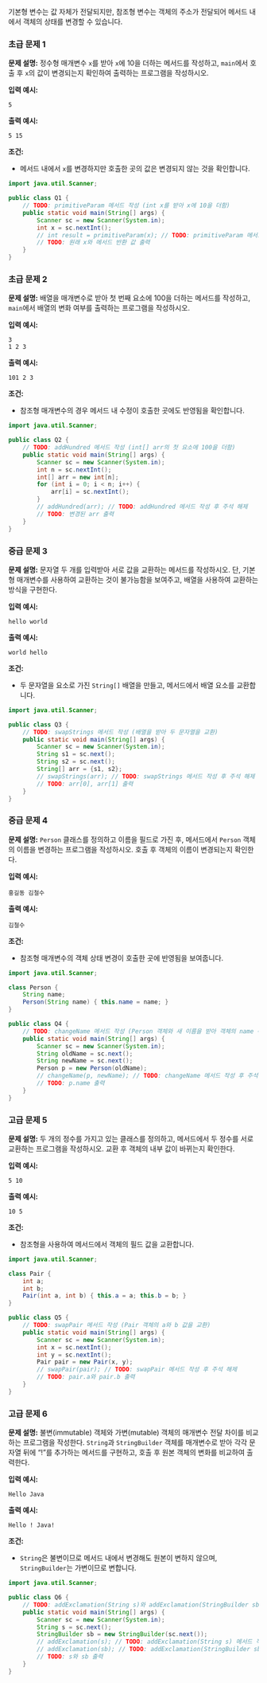 기본형 변수는 값 자체가 전달되지만, 참조형 변수는 객체의 주소가 전달되어 메서드 내에서 객체의 상태를 변경할 수 있습니다.

### 초급 문제 1

**문제 설명:** 정수형 매개변수 `x`를 받아 `x`에 10을 더하는 메서드를 작성하고, `main`에서 호출 후 `x`의 값이 변경되는지 확인하여 출력하는 프로그램을 작성하시오.

**입력 예시:**

```
5
```

**출력 예시:**

```
5 15
```

**조건:**

- 메서드 내에서 `x`를 변경하지만 호출한 곳의 값은 변경되지 않는 것을 확인합니다.

```java
import java.util.Scanner;

public class Q1 {
    // TODO: primitiveParam 메서드 작성 (int x를 받아 x에 10을 더함)
    public static void main(String[] args) {
        Scanner sc = new Scanner(System.in);
        int x = sc.nextInt();
        // int result = primitiveParam(x); // TODO: primitiveParam 메서드 작성 후 주석 해제
        // TODO: 원래 x와 메서드 반환 값 출력
    }
}
```

### 초급 문제 2

**문제 설명:** 배열을 매개변수로 받아 첫 번째 요소에 100을 더하는 메서드를 작성하고, `main`에서 배열의 변화 여부를 출력하는 프로그램을 작성하시오.

**입력 예시:**

```
3
1 2 3
```

**출력 예시:**

```
101 2 3
```

**조건:**

- 참조형 매개변수의 경우 메서드 내 수정이 호출한 곳에도 반영됨을 확인합니다.

```java
import java.util.Scanner;

public class Q2 {
    // TODO: addHundred 메서드 작성 (int[] arr의 첫 요소에 100을 더함)
    public static void main(String[] args) {
        Scanner sc = new Scanner(System.in);
        int n = sc.nextInt();
        int[] arr = new int[n];
        for (int i = 0; i < n; i++) {
            arr[i] = sc.nextInt();
        }
        // addHundred(arr); // TODO: addHundred 메서드 작성 후 주석 해제
        // TODO: 변경된 arr 출력
    }
}
```

### 중급 문제 3

**문제 설명:** 문자열 두 개를 입력받아 서로 값을 교환하는 메서드를 작성하시오. 단, 기본형 매개변수를 사용하여 교환하는 것이 불가능함을 보여주고, 배열을 사용하여 교환하는 방식을 구현한다.

**입력 예시:**

```
hello world
```

**출력 예시:**

```
world hello
```

**조건:**

- 두 문자열을 요소로 가진 `String[]` 배열을 만들고, 메서드에서 배열 요소를 교환합니다.

```java
import java.util.Scanner;

public class Q3 {
    // TODO: swapStrings 메서드 작성 (배열을 받아 두 문자열을 교환)
    public static void main(String[] args) {
        Scanner sc = new Scanner(System.in);
        String s1 = sc.next();
        String s2 = sc.next();
        String[] arr = {s1, s2};
        // swapStrings(arr); // TODO: swapStrings 메서드 작성 후 주석 해제
        // TODO: arr[0], arr[1] 출력
    }
}
```

### 중급 문제 4

**문제 설명:** `Person` 클래스를 정의하고 이름을 필드로 가진 후, 메서드에서 `Person` 객체의 이름을 변경하는 프로그램을 작성하시오. 호출 후 객체의 이름이 변경되는지 확인한다.

**입력 예시:**

```
홍길동 김철수
```

**출력 예시:**

```
김철수
```

**조건:**

- 참조형 매개변수의 객체 상태 변경이 호출한 곳에 반영됨을 보여줍니다.

```java
import java.util.Scanner;

class Person {
    String name;
    Person(String name) { this.name = name; }
}

public class Q4 {
    // TODO: changeName 메서드 작성 (Person 객체와 새 이름을 받아 객체의 name 수정)
    public static void main(String[] args) {
        Scanner sc = new Scanner(System.in);
        String oldName = sc.next();
        String newName = sc.next();
        Person p = new Person(oldName);
        // changeName(p, newName); // TODO: changeName 메서드 작성 후 주석 해제
        // TODO: p.name 출력
    }
}
```

### 고급 문제 5

**문제 설명:** 두 개의 정수를 가지고 있는 클래스를 정의하고, 메서드에서 두 정수를 서로 교환하는 프로그램을 작성하시오. 교환 후 객체의 내부 값이 바뀌는지 확인한다.

**입력 예시:**

```
5 10
```

**출력 예시:**

```
10 5
```

**조건:**

- 참조형을 사용하여 메서드에서 객체의 필드 값을 교환합니다.

```java
import java.util.Scanner;

class Pair {
    int a;
    int b;
    Pair(int a, int b) { this.a = a; this.b = b; }
}

public class Q5 {
    // TODO: swapPair 메서드 작성 (Pair 객체의 a와 b 값을 교환)
    public static void main(String[] args) {
        Scanner sc = new Scanner(System.in);
        int x = sc.nextInt();
        int y = sc.nextInt();
        Pair pair = new Pair(x, y);
        // swapPair(pair); // TODO: swapPair 메서드 작성 후 주석 해제
        // TODO: pair.a와 pair.b 출력
    }
}
```

### 고급 문제 6

**문제 설명:** 불변(immutable) 객체와 가변(mutable) 객체의 매개변수 전달 차이를 비교하는 프로그램을 작성한다. `String`과 `StringBuilder` 객체를 매개변수로 받아 각각 문자열 뒤에 “!”를 추가하는 메서드를 구현하고, 호출 후 원본 객체의 변화를 비교하여 출력한다.

**입력 예시:**

```
Hello Java
```

**출력 예시:**

```
Hello ! Java!
```

**조건:**

- `String`은 불변이므로 메서드 내에서 변경해도 원본이 변하지 않으며, `StringBuilder`는 가변이므로 변합니다.

```java
import java.util.Scanner;

public class Q6 {
    // TODO: addExclamation(String s)와 addExclamation(StringBuilder sb) 메서드 작성
    public static void main(String[] args) {
        Scanner sc = new Scanner(System.in);
        String s = sc.next();
        StringBuilder sb = new StringBuilder(sc.next());
        // addExclamation(s); // TODO: addExclamation(String s) 메서드 작성 후 주석 해제
        // addExclamation(sb); // TODO: addExclamation(StringBuilder sb) 메서드 작성 후 주석 해제
        // TODO: s와 sb 출력
    }
}
```
